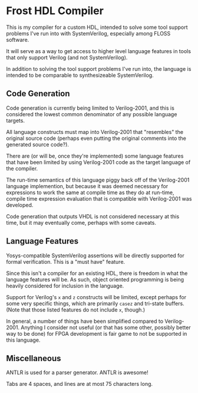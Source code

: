 # Frost HDL Compiler
This is my compiler for a custom HDL, intended to solve some tool support
problems I've run into with SystemVerilog, especially among FLOSS software.

It will serve as a way to get access to higher level language features in
tools that only support Verilog (and not SystemVerilog).

In addition to solving the tool support problems I've run into, the
language is intended to be comparable to synthesizeable SystemVerilog.


## Code Generation
Code generation is currently being limited to Verilog-2001, and this is
considered the lowest common denominator of any possible language targets.

All language constructs must map into Verilog-2001 that "resembles" the
original source code (perhaps even putting the original comments into the
generated source code?).

There are (or will be, once they're implemented) some language features
that have been limited by using Verilog-2001 code as the target language of
the compiler.

The run-time semantics of this language piggy back off of the Verilog-2001
language implemention, but because it was deemed necessary for expressions
to work the same at compile time as they do at run-time, compile time
expression evaluation that is compatible with Verilog-2001 was developed.


Code generation that outputs VHDL is not considered necessary at this time,
but it may eventually come, perhaps with some caveats.


## Language Features
Yosys-compatible SystemVerilog assertions will be directly supported for
formal verification.  This is a "must have" feature.

Since this isn't a compiler for an existing HDL, there is freedom in
what the language features will be.  As such, object oriented programming
is being heavily considered for inclusion in the language.

Support for Verilog's `x` and `z` constructs will be limited, except
perhaps for some very specific things, which are primarily `casez` and
tri-state buffers.  (Note that those listed features do not include `x`,
though.)

In general, a number of things have been simplified compared to
Verilog-2001.  Anything I consider not useful (or that has some other,
possibly better way to be done) for FPGA development is fair game to not be
supported in this language.

## Miscellaneous
ANTLR is used for a parser generator.  ANTLR is awesome!

Tabs are 4 spaces, and lines are at most 75 characters long.
